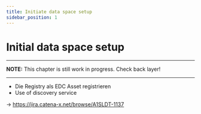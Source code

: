 ```yaml
---
title: Initiate data space setup
sidebar_position: 1
---
```


# Initial data space setup

---
**NOTE:**
This chapter is still work in progress. Check back layer!

---

- Die Registry als EDC Asset registrieren 
- Use of discovery service 


-> https://jira.catena-x.net/browse/A1SLDT-1137 